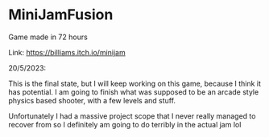 # MiniJamFusion
Game made in 72 hours

Link: https://billiams.itch.io/minijam

20/5/2023:

This is the final state, but I will keep working on this game, because I think it has potential. I am going to finish what was supposed to be an arcade style physics based shooter, with a few levels and stuff.

Unfortunately I had a massive project scope that I never really managed to recover from so I definitely am going to do terribly in the actual jam lol
